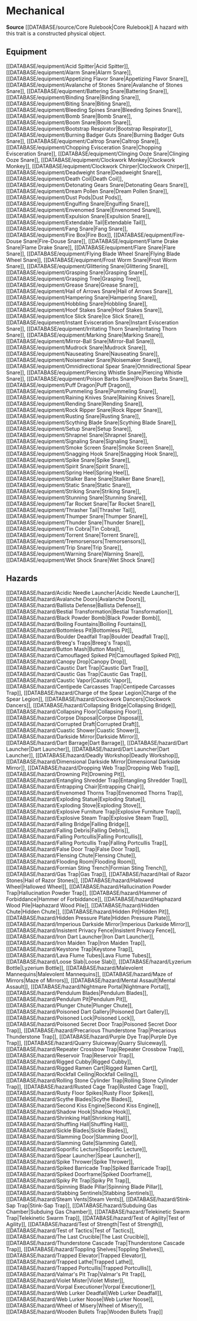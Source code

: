 ﻿---
id: '105'
name: Mechanical
rarity: Common
rus_type_level: null
source: '[[DATABASE/source/Core Rulebook|Core Rulebook]]'
trait:
- Mechanical
type: Trait

---
# Mechanical

**Source** [[DATABASE/source/Core Rulebook|Core Rulebook]] 
A hazard with this trait is a constructed physical object.

## Equipment

[[DATABASE/equipment/Acid Spitter|Acid Spitter]], [[DATABASE/equipment/Alarm Snare|Alarm Snare]], [[DATABASE/equipment/Appetizing Flavor Snare|Appetizing Flavor Snare]], [[DATABASE/equipment/Avalanche of Stones Snare|Avalanche of Stones Snare]], [[DATABASE/equipment/Battering Snare|Battering Snare]], [[DATABASE/equipment/Binding Snare|Binding Snare]], [[DATABASE/equipment/Biting Snare|Biting Snare]], [[DATABASE/equipment/Bleeding Spines Snare|Bleeding Spines Snare]], [[DATABASE/equipment/Bomb Snare|Bomb Snare]], [[DATABASE/equipment/Boom Snare|Boom Snare]], [[DATABASE/equipment/Bootstrap Respirator|Bootstrap Respirator]], [[DATABASE/equipment/Burning Badger Guts Snare|Burning Badger Guts Snare]], [[DATABASE/equipment/Caltrop Snare|Caltrop Snare]], [[DATABASE/equipment/Chopping Evisceration Snare|Chopping Evisceration Snare]], [[DATABASE/equipment/Clinging Ooze Snare|Clinging Ooze Snare]], [[DATABASE/equipment/Clockwork Monkey|Clockwork Monkey]], [[DATABASE/equipment/Clockwork Chirper|Clockwork Chirper]], [[DATABASE/equipment/Deadweight Snare|Deadweight Snare]], [[DATABASE/equipment/Death Coil|Death Coil]], [[DATABASE/equipment/Detonating Gears Snare|Detonating Gears Snare]], [[DATABASE/equipment/Dream Pollen Snare|Dream Pollen Snare]], [[DATABASE/equipment/Dust Pods|Dust Pods]], [[DATABASE/equipment/Engulfing Snare|Engulfing Snare]], [[DATABASE/equipment/Envenomed Snare|Envenomed Snare]], [[DATABASE/equipment/Expulsion Snare|Expulsion Snare]], [[DATABASE/equipment/Extendable Tail|Extendable Tail]], [[DATABASE/equipment/Fang Snare|Fang Snare]], [[DATABASE/equipment/Fire Box|Fire Box]], [[DATABASE/equipment/Fire-Douse Snare|Fire-Douse Snare]], [[DATABASE/equipment/Flame Drake Snare|Flame Drake Snare]], [[DATABASE/equipment/Flare Snare|Flare Snare]], [[DATABASE/equipment/Flying Blade Wheel Snare|Flying Blade Wheel Snare]], [[DATABASE/equipment/Frost Worm Snare|Frost Worm Snare]], [[DATABASE/equipment/Glittering Snare|Glittering Snare]], [[DATABASE/equipment/Grasping Snare|Grasping Snare]], [[DATABASE/equipment/Grasping Tree|Grasping Tree]], [[DATABASE/equipment/Grease Snare|Grease Snare]], [[DATABASE/equipment/Hail of Arrows Snare|Hail of Arrows Snare]], [[DATABASE/equipment/Hampering Snare|Hampering Snare]], [[DATABASE/equipment/Hobbling Snare|Hobbling Snare]], [[DATABASE/equipment/Hoof Stakes Snare|Hoof Stakes Snare]], [[DATABASE/equipment/Ice Slick Snare|Ice Slick Snare]], [[DATABASE/equipment/Instant Evisceration Snare|Instant Evisceration Snare]], [[DATABASE/equipment/Irritating Thorn Snare|Irritating Thorn Snare]], [[DATABASE/equipment/Marking Snare|Marking Snare]], [[DATABASE/equipment/Mirror-Ball Snare|Mirror-Ball Snare]], [[DATABASE/equipment/Mudrock Snare|Mudrock Snare]], [[DATABASE/equipment/Nauseating Snare|Nauseating Snare]], [[DATABASE/equipment/Noisemaker Snare|Noisemaker Snare]], [[DATABASE/equipment/Omnidirectional Spear Snare|Omnidirectional Spear Snare]], [[DATABASE/equipment/Piercing Whistle Snare|Piercing Whistle Snare]], [[DATABASE/equipment/Poison Barbs Snare|Poison Barbs Snare]], [[DATABASE/equipment/Puff Dragon|Puff Dragon]], [[DATABASE/equipment/Pummeling Snare|Pummeling Snare]], [[DATABASE/equipment/Raining Knives Snare|Raining Knives Snare]], [[DATABASE/equipment/Rending Snare|Rending Snare]], [[DATABASE/equipment/Rock Ripper Snare|Rock Ripper Snare]], [[DATABASE/equipment/Rusting Snare|Rusting Snare]], [[DATABASE/equipment/Scything Blade Snare|Scything Blade Snare]], [[DATABASE/equipment/Setup Snare|Setup Snare]], [[DATABASE/equipment/Shrapnel Snare|Shrapnel Snare]], [[DATABASE/equipment/Signaling Snare|Signaling Snare]], [[DATABASE/equipment/Smoke Screen Snare|Smoke Screen Snare]], [[DATABASE/equipment/Snagging Hook Snare|Snagging Hook Snare]], [[DATABASE/equipment/Spike Snare|Spike Snare]], [[DATABASE/equipment/Spirit Snare|Spirit Snare]], [[DATABASE/equipment/Spring Heel|Spring Heel]], [[DATABASE/equipment/Stalker Bane Snare|Stalker Bane Snare]], [[DATABASE/equipment/Static Snare|Static Snare]], [[DATABASE/equipment/Striking Snare|Striking Snare]], [[DATABASE/equipment/Stunning Snare|Stunning Snare]], [[DATABASE/equipment/Tar Rocket Snare|Tar Rocket Snare]], [[DATABASE/equipment/Thrasher Tail|Thrasher Tail]], [[DATABASE/equipment/Thumper Snare|Thumper Snare]], [[DATABASE/equipment/Thunder Snare|Thunder Snare]], [[DATABASE/equipment/Tin Cobra|Tin Cobra]], [[DATABASE/equipment/Torrent Snare|Torrent Snare]], [[DATABASE/equipment/Tremorsensors|Tremorsensors]], [[DATABASE/equipment/Trip Snare|Trip Snare]], [[DATABASE/equipment/Warning Snare|Warning Snare]], [[DATABASE/equipment/Wet Shock Snare|Wet Shock Snare]]

## Hazards

[[DATABASE/hazard/Acidic Needle Launcher|Acidic Needle Launcher]], [[DATABASE/hazard/Avalanche Doors|Avalanche Doors]], [[DATABASE/hazard/Ballista Defense|Ballista Defense]], [[DATABASE/hazard/Bestial Transformation|Bestial Transformation]], [[DATABASE/hazard/Black Powder Bomb|Black Powder Bomb]], [[DATABASE/hazard/Boiling Fountains|Boiling Fountains]], [[DATABASE/hazard/Bottomless Pit|Bottomless Pit]], [[DATABASE/hazard/Boulder Deadfall Trap|Boulder Deadfall Trap]], [[DATABASE/hazard/Breeg's Traps|Breeg's Traps]], [[DATABASE/hazard/Button Mash|Button Mash]], [[DATABASE/hazard/Camouflaged Spiked Pit|Camouflaged Spiked Pit]], [[DATABASE/hazard/Canopy Drop|Canopy Drop]], [[DATABASE/hazard/Caustic Dart Trap|Caustic Dart Trap]], [[DATABASE/hazard/Caustic Gas Trap|Caustic Gas Trap]], [[DATABASE/hazard/Caustic Vapor|Caustic Vapor]], [[DATABASE/hazard/Centipede Carcasses Trap|Centipede Carcasses Trap]], [[DATABASE/hazard/Charge of the Spear Legion|Charge of the Spear Legion]], [[DATABASE/hazard/Clockwork Dancers|Clockwork Dancers]], [[DATABASE/hazard/Collapsing Bridge|Collapsing Bridge]], [[DATABASE/hazard/Collapsing Floor|Collapsing Floor]], [[DATABASE/hazard/Corpse Disposal|Corpse Disposal]], [[DATABASE/hazard/Corrupted Draft|Corrupted Draft]], [[DATABASE/hazard/Cuastic Shower|Cuastic Shower]], [[DATABASE/hazard/Darkside Mirror|Darkside Mirror]], [[DATABASE/hazard/Dart Barrage|Dart Barrage]], [[DATABASE/hazard/Dart Launcher|Dart Launcher]], [[DATABASE/hazard/Dart Launcher|Dart Launcher]], [[DATABASE/hazard/Deadly Workshop|Deadly Workshop]], [[DATABASE/hazard/Dimensional Darkside Mirror|Dimensional Darkside Mirror]], [[DATABASE/hazard/Dropping Web Trap|Dropping Web Trap]], [[DATABASE/hazard/Drowning Pit|Drowning Pit]], [[DATABASE/hazard/Entangling Shredder Trap|Entangling Shredder Trap]], [[DATABASE/hazard/Entrapping Chair|Entrapping Chair]], [[DATABASE/hazard/Envenomed Thorns Trap|Envenomed Thorns Trap]], [[DATABASE/hazard/Exploding Statue|Exploding Statue]], [[DATABASE/hazard/Exploding Stove|Exploding Stove]], [[DATABASE/hazard/Explosive Furniture Trap|Explosive Furniture Trap]], [[DATABASE/hazard/Explosive Steam Trap|Explosive Steam Trap]], [[DATABASE/hazard/Falling Bridge|Falling Bridge]], [[DATABASE/hazard/Falling Debris|Falling Debris]], [[DATABASE/hazard/Falling Portcullis|Falling Portcullis]], [[DATABASE/hazard/Falling Portcullis Trap|Falling Portcullis Trap]], [[DATABASE/hazard/False Door Trap|False Door Trap]], [[DATABASE/hazard/Flensing Chute|Flensing Chute]], [[DATABASE/hazard/Flooding Room|Flooding Room]], [[DATABASE/hazard/Formian Sting Trench|Formian Sting Trench]], [[DATABASE/hazard/Gas Trap|Gas Trap]], [[DATABASE/hazard/Hail of Razor Stones|Hail of Razor Stones]], [[DATABASE/hazard/Hallowed Wheel|Hallowed Wheel]], [[DATABASE/hazard/Hallucination Powder Trap|Hallucination Powder Trap]], [[DATABASE/hazard/Hammer of Forbiddance|Hammer of Forbiddance]], [[DATABASE/hazard/Haphazard Wood Pile|Haphazard Wood Pile]], [[DATABASE/hazard/Hidden Chute|Hidden Chute]], [[DATABASE/hazard/Hidden Pit|Hidden Pit]], [[DATABASE/hazard/Hidden Pressure Plate|Hidden Pressure Plate]], [[DATABASE/hazard/Imperious Darkside Mirror|Imperious Darkside Mirror]], [[DATABASE/hazard/Insistent Privacy Fence|Insistent Privacy Fence]], [[DATABASE/hazard/Iron Dart Launcher|Iron Dart Launcher]], [[DATABASE/hazard/Iron Maiden Trap|Iron Maiden Trap]], [[DATABASE/hazard/Keystone Trap|Keystone Trap]], [[DATABASE/hazard/Lava Flume Tubes|Lava Flume Tubes]], [[DATABASE/hazard/Loose Slab|Loose Slab]], [[DATABASE/hazard/Lyzerium Bottle|Lyzerium Bottle]], [[DATABASE/hazard/Malevolent Mannequins|Malevolent Mannequins]], [[DATABASE/hazard/Maze of Mirrors|Maze of Mirrors]], [[DATABASE/hazard/Mental Assault|Mental Assault]], [[DATABASE/hazard/Nightmare Portal|Nightmare Portal]], [[DATABASE/hazard/Pendulum Blades|Pendulum Blades]], [[DATABASE/hazard/Pendulum Pit|Pendulum Pit]], [[DATABASE/hazard/Plunger Chute|Plunger Chute]], [[DATABASE/hazard/Poisoned Dart Gallery|Poisoned Dart Gallery]], [[DATABASE/hazard/Poisoned Lock|Poisoned Lock]], [[DATABASE/hazard/Poisoned Secret Door Trap|Poisoned Secret Door Trap]], [[DATABASE/hazard/Precarious Thunderstone Trap|Precarious Thunderstone Trap]], [[DATABASE/hazard/Purple Dye Trap|Purple Dye Trap]], [[DATABASE/hazard/Quarry Sluiceway|Quarry Sluiceway]], [[DATABASE/hazard/Repeater Crossbow Trap|Repeater Crossbow Trap]], [[DATABASE/hazard/Reservoir Trap|Reservoir Trap]], [[DATABASE/hazard/Rigged Cubby|Rigged Cubby]], [[DATABASE/hazard/Rigged Ramen Cart|Rigged Ramen Cart]], [[DATABASE/hazard/Rockfall Ceiling|Rockfall Ceiling]], [[DATABASE/hazard/Rolling Stone Cylinder Trap|Rolling Stone Cylinder Trap]], [[DATABASE/hazard/Rusted Cage Trap|Rusted Cage Trap]], [[DATABASE/hazard/Rusty Floor Spikes|Rusty Floor Spikes]], [[DATABASE/hazard/Scythe Blades|Scythe Blades]], [[DATABASE/hazard/Second Kiss Engine|Second Kiss Engine]], [[DATABASE/hazard/Shadow Hook|Shadow Hook]], [[DATABASE/hazard/Shrinking Hall|Shrinking Hall]], [[DATABASE/hazard/Shuffling Hall|Shuffling Hall]], [[DATABASE/hazard/Sickle Blades|Sickle Blades]], [[DATABASE/hazard/Slamming Door|Slamming Door]], [[DATABASE/hazard/Slamming Gate|Slamming Gate]], [[DATABASE/hazard/Soporific Lecture|Soporific Lecture]], [[DATABASE/hazard/Spear Launcher|Spear Launcher]], [[DATABASE/hazard/Spike Thrower|Spike Thrower]], [[DATABASE/hazard/Spiked Barricade Trap|Spiked Barricade Trap]], [[DATABASE/hazard/Spiked Doorframe|Spiked Doorframe]], [[DATABASE/hazard/Spiky Pit Trap|Spiky Pit Trap]], [[DATABASE/hazard/Spinning Blade Pillar|Spinning Blade Pillar]], [[DATABASE/hazard/Stabbing Sentinels|Stabbing Sentinels]], [[DATABASE/hazard/Steam Vents|Steam Vents]], [[DATABASE/hazard/Stink-Sap Trap|Stink-Sap Trap]], [[DATABASE/hazard/Subduing Gas Chamber|Subduing Gas Chamber]], [[DATABASE/hazard/Telekinetic Swarm Trap|Telekinetic Swarm Trap]], [[DATABASE/hazard/Test of Agility|Test of Agility]], [[DATABASE/hazard/Test of Strength|Test of Strength]], [[DATABASE/hazard/Test of Tactics|Test of Tactics]], [[DATABASE/hazard/The Last Crucible|The Last Crucible]], [[DATABASE/hazard/Thunderstone Cascade Trap|Thunderstone Cascade Trap]], [[DATABASE/hazard/Toppling Shelves|Toppling Shelves]], [[DATABASE/hazard/Trapped Elevator|Trapped Elevator]], [[DATABASE/hazard/Trapped Lathe|Trapped Lathe]], [[DATABASE/hazard/Trapped Portcullis|Trapped Portcullis]], [[DATABASE/hazard/Valmar's Pit Trap|Valmar's Pit Trap]], [[DATABASE/hazard/Violet Mister|Violet Mister]], [[DATABASE/hazard/Vorpal Executioner|Vorpal Executioner]], [[DATABASE/hazard/Web Lurker Deadfall|Web Lurker Deadfall]], [[DATABASE/hazard/Web Lurker Noose|Web Lurker Noose]], [[DATABASE/hazard/Wheel of Misery|Wheel of Misery]], [[DATABASE/hazard/Wooden Bullets Trap|Wooden Bullets Trap]]